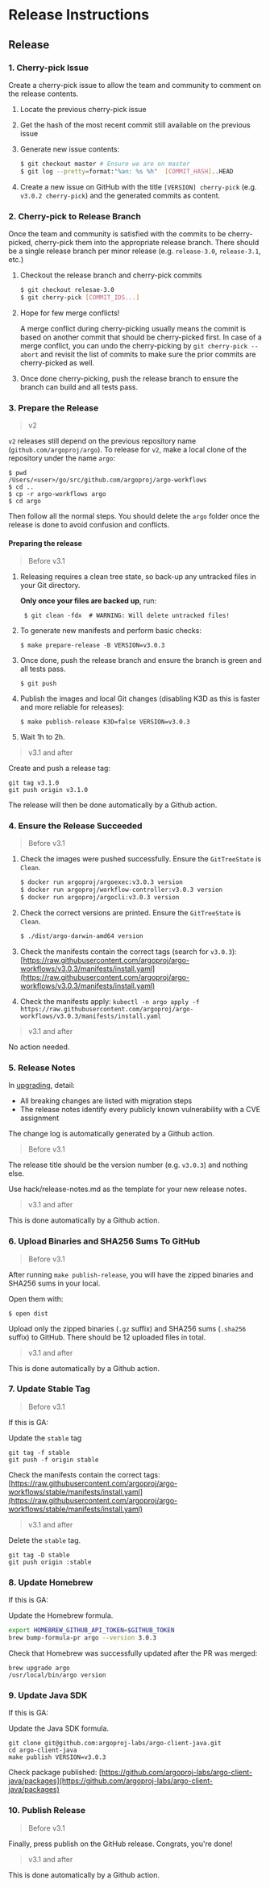 # Release Instructions

## Release

### 1. Cherry-pick Issue

Create a cherry-pick issue to allow the team and community to comment on the release contents.

1. Locate the previous cherry-pick issue
2. Get the hash of the most recent commit still available on the previous issue
3. Generate new issue contents:
    
    ```sh
    $ git checkout master # Ensure we are on master
    $ git log --pretty=format:"%an: %s %h"  [COMMIT_HASH]..HEAD
    ```
4. Create a new issue on GitHub with the title `[VERSION] cherry-pick` (e.g. `v3.0.2 cherry-pick`) and the generated commits
as content.

### 2. Cherry-pick to Release Branch

Once the team and community is satisfied with the commits to be cherry-picked, cherry-pick them into the appropriate
release branch. There should be a single release branch per minor release (e.g. `release-3.0`, `release-3.1`, etc.)

1. Checkout the release branch and cherry-pick commits

    ```sh
    $ git checkout relesae-3.0
    $ git cherry-pick [COMMIT_IDS...]
    ```

2. Hope for few merge conflicts!

    A merge conflict during cherry-picking usually means the commit is based on another commit that should be 
    cherry-picked first. In case of a merge conflict, you can undo the cherry-picking by `git cherry-pick --abort` and 
    revisit the list of commits to make sure the prior commits are cherry-picked as well.

3. Once done cherry-picking, push the release branch to ensure the branch can build and all tests pass.

### 3. Prepare the Release

> v2

`v2` releases still depend on the previous repository name (`github.com/argoproj/argo`). To release for `v2`,
make a local clone of the repository under the name `argo`:

```shell
$ pwd
/Users/<user>/go/src/github.com/argoproj/argo-workflows
$ cd ..
$ cp -r argo-workflows argo
$ cd argo
```

Then follow all the normal steps. You should delete the `argo` folder once the release is done to avoid confusion and conflicts.

#### Preparing the release

> Before v3.1

1. Releasing requires a clean tree state, so back-up any untracked files in your Git directory.
   
   **Only once your files are backed up**, run:
      ```shell
       $ git clean -fdx  # WARNING: Will delete untracked files!
      ```

2. To generate new manifests and perform basic checks:
   
      ```shell
      $ make prepare-release -B VERSION=v3.0.3
      ```

3. Once done, push the release branch and ensure the branch is green and all tests pass.

      ```shell
      $ git push
      ```

4. Publish the images and local Git changes (disabling K3D as this is faster and more reliable for releases):

      ```shell
      $ make publish-release K3D=false VERSION=v3.0.3
      ```

5. Wait 1h to 2h.

> v3.1 and after

Create and push a release tag:

```
git tag v3.1.0
git push origin v3.1.0
```

The release will then be done automatically by a Github action.

### 4. Ensure the Release Succeeded

> Before v3.1

1. Check the images were pushed successfully. Ensure the `GitTreeState` is `Clean`.
   ```sh
   $ docker run argoproj/argoexec:v3.0.3 version
   $ docker run argoproj/workflow-controller:v3.0.3 version
   $ docker run argoproj/argocli:v3.0.3 version
   ```
   
1. Check the correct versions are printed. Ensure the `GitTreeState` is `Clean`.

   ```sh
   $ ./dist/argo-darwin-amd64 version
   ```

1. Check the manifests contain the correct tags (search for `v3.0.3`): [https://raw.githubusercontent.com/argoproj/argo-workflows/v3.0.3/manifests/install.yaml](https://raw.githubusercontent.com/argoproj/argo-workflows/v3.0.3/manifests/install.yaml) 

1. Check the manifests apply: `kubectl -n argo apply -f https://raw.githubusercontent.com/argoproj/argo-workflows/v3.0.3/manifests/install.yaml`

> v3.1 and after

No action needed.

### 5. Release Notes

In [upgrading](upgrading.md), detail:

* All breaking changes are listed with migration steps
* The release notes identify every publicly known vulnerability with a CVE assignment

The change log is automatically generated by a Github action.

> Before v3.1

The release title should be the version number (e.g. `v3.0.3`) and nothing else.

Use hack/release-notes.md as the template for your new release notes.

> v3.1 and after

This is done automatically by a Github action.

### 6. Upload Binaries and SHA256 Sums To GitHub

> Before v3.1

After running `make publish-release`, you will have the zipped binaries and SHA256 sums in your local.

Open them with:

```shell
$ open dist
```

Upload only the zipped binaries (`.gz` suffix) and SHA256 sums (`.sha256` suffix) to GitHub. There should be 12 uploaded files in total.

> v3.1 and after

This is done automatically by a Github action.

### 7. Update Stable Tag

> Before v3.1

If this is GA:

Update the `stable` tag

```
git tag -f stable
git push -f origin stable
```

Check the manifests contain the correct tags: [https://raw.githubusercontent.com/argoproj/argo-workflows/stable/manifests/install.yaml](https://raw.githubusercontent.com/argoproj/argo-workflows/stable/manifests/install.yaml)

> v3.1 and after

Delete the `stable` tag.

```
git tag -D stable
git push origin :stable
```

### 8. Update Homebrew

If this is GA:

Update the Homebrew formula.

```bash
export HOMEBREW_GITHUB_API_TOKEN=$GITHUB_TOKEN
brew bump-formula-pr argo --version 3.0.3
```

Check that Homebrew was successfully updated after the PR was merged:
 
 ```
 brew upgrade argo
 /usr/local/bin/argo version
 ```

### 9. Update Java SDK

If this is GA:

Update the Java SDK formula.

```
git clone git@github.com:argoproj-labs/argo-client-java.git
cd argo-client-java
make publish VERSION=v3.0.3
```

Check package published: [https://github.com/argoproj-labs/argo-client-java/packages](https://github.com/argoproj-labs/argo-client-java/packages)

### 10. Publish Release

> Before v3.1

Finally, press publish on the GitHub release. Congrats, you're done!

> v3.1 and after

This is done automatically by a Github action. 
